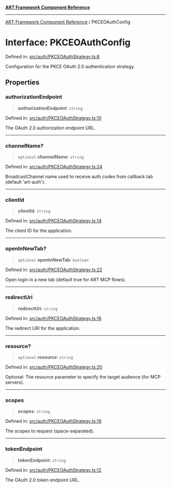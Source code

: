 [**ART Framework Component Reference**](../README.md)

***

[ART Framework Component Reference](../README.md) / PKCEOAuthConfig

# Interface: PKCEOAuthConfig

Defined in: [src/auth/PKCEOAuthStrategy.ts:8](https://github.com/hashangit/ART/blob/1e49ae91e230443ba790ac800658233963b3d60c/src/auth/PKCEOAuthStrategy.ts#L8)

Configuration for the PKCE OAuth 2.0 authentication strategy.

## Properties

### authorizationEndpoint

> **authorizationEndpoint**: `string`

Defined in: [src/auth/PKCEOAuthStrategy.ts:10](https://github.com/hashangit/ART/blob/1e49ae91e230443ba790ac800658233963b3d60c/src/auth/PKCEOAuthStrategy.ts#L10)

The OAuth 2.0 authorization endpoint URL.

***

### channelName?

> `optional` **channelName**: `string`

Defined in: [src/auth/PKCEOAuthStrategy.ts:24](https://github.com/hashangit/ART/blob/1e49ae91e230443ba790ac800658233963b3d60c/src/auth/PKCEOAuthStrategy.ts#L24)

BroadcastChannel name used to receive auth codes from callback tab (default 'art-auth').

***

### clientId

> **clientId**: `string`

Defined in: [src/auth/PKCEOAuthStrategy.ts:14](https://github.com/hashangit/ART/blob/1e49ae91e230443ba790ac800658233963b3d60c/src/auth/PKCEOAuthStrategy.ts#L14)

The client ID for the application.

***

### openInNewTab?

> `optional` **openInNewTab**: `boolean`

Defined in: [src/auth/PKCEOAuthStrategy.ts:22](https://github.com/hashangit/ART/blob/1e49ae91e230443ba790ac800658233963b3d60c/src/auth/PKCEOAuthStrategy.ts#L22)

Open login in a new tab (default true for ART MCP flows).

***

### redirectUri

> **redirectUri**: `string`

Defined in: [src/auth/PKCEOAuthStrategy.ts:16](https://github.com/hashangit/ART/blob/1e49ae91e230443ba790ac800658233963b3d60c/src/auth/PKCEOAuthStrategy.ts#L16)

The redirect URI for the application.

***

### resource?

> `optional` **resource**: `string`

Defined in: [src/auth/PKCEOAuthStrategy.ts:20](https://github.com/hashangit/ART/blob/1e49ae91e230443ba790ac800658233963b3d60c/src/auth/PKCEOAuthStrategy.ts#L20)

Optional: The resource parameter to specify the target audience (for MCP servers).

***

### scopes

> **scopes**: `string`

Defined in: [src/auth/PKCEOAuthStrategy.ts:18](https://github.com/hashangit/ART/blob/1e49ae91e230443ba790ac800658233963b3d60c/src/auth/PKCEOAuthStrategy.ts#L18)

The scopes to request (space-separated).

***

### tokenEndpoint

> **tokenEndpoint**: `string`

Defined in: [src/auth/PKCEOAuthStrategy.ts:12](https://github.com/hashangit/ART/blob/1e49ae91e230443ba790ac800658233963b3d60c/src/auth/PKCEOAuthStrategy.ts#L12)

The OAuth 2.0 token endpoint URL.
